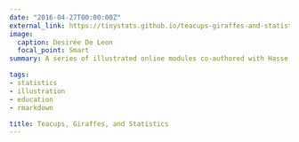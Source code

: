 ```yaml
---
date: "2016-04-27T00:00:00Z"
external_link: https://tinystats.github.io/teacups-giraffes-and-statistics/
image:
  caption: Desirée De Leon
  focal_point: Smart
summary: A series of illustrated online modules co-authored with Hasse Walum to teach statistics and R coding, set in a playful narrative about fictional miniature giraffes. Created entirely in R Markdown. 

tags:
- statistics
- illustration
- education
- rmarkdown

title: Teacups, Giraffes, and Statistics
---
```


